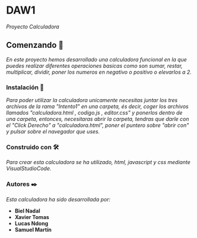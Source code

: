 # DAW1
_Proyecto Calculadora_
## Comenzando 🚀
_En este proyecto hemos desarrollado una calculadora funcional en la que puedes realizar diferentes operaciones basicas como son sumar, restar, multiplicar, dividir, poner los numeros en negativo o positivo o elevarlos a 2._
### Instalación 🔧
_Para poder utilizar la calculadora unicamente necesitas juntar los tres archivos de la rama "Intento1" en una carpeta, és decir, coger los archivos llamados "calculadora.html , codigo.js , editor.css" y ponerlos dentro de una carpeta, entonces, necesitaras abrir la carpeta, tendras que darle con el "Click Derecho" a "calculadora.html", poner el puntero sobre "abrir con" y pulsar sobre el navegador que uses._
### Construido con 🛠️
_Para crear esta calculadora se ha utilizado, html, javascript y css mediante VisualStudioCode._
### Autores ✒️
_Esta calculadora ha sido desarrollada por:_ 
* **Biel Nadal**
* **Xavier Tomas**
* **Lucas Ndong**
* **Samuel Martín**

